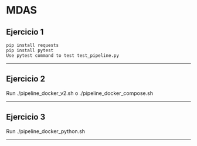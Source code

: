 #  MDAS #

## Ejercicio 1 ##

    pip install requests
    pip install pytest
    Use pytest command to test test_pipeline.py

---

## Ejercicio 2

Run ./pipeline_docker_v2.sh o ./pipeline_docker_compose.sh

---

## Ejercicio 3

Run ./pipeline_docker_python.sh

---